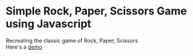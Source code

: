 # Simple Rock, Paper, Scissors Game using Javascript
Recreating the classic game of Rock, Paper, Scissors  
Here's a [demo](https://mattdaiz.github.io/Rock-Paper-Scissors/)
